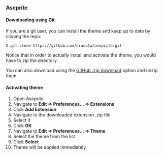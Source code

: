 ### [Aseprite](http://www.aseprite.org)

#### Downloading using Git

If you are a git user, you can install the theme and keep up to date by cloning the repo:

    $ git clone https://github.com/dracula/aseprite.git

Notice that in order to actually install and activate the theme, you would have to zip the directory.

You can also download using the [GitHub .zip download](https://github.com/dracula/aseprite/archive/master.zip) option and unzip them.

#### Activating theme

1. Open Aseprite
2. Navigate to **Edit &#8658; Preferences... &#8658; Extensions**
3. Click **Add Extension**
4. Navigate to the downloaded extension .zip file
5. Select it
6. Click **OK**
7. Navigate to **Edit &#8658; Preferences... &#8658; Theme**
8. Select the theme from the list
9. Click **Select**
10. Theme will be applied immediately

